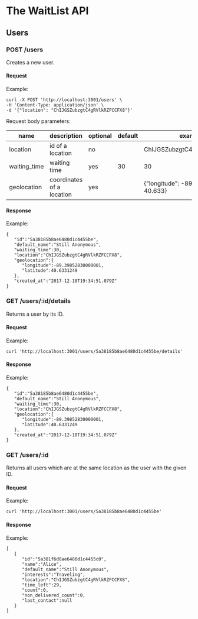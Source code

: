 
# The WaitList API

## Users

### POST /users

Creates a new user.

#### Request

Example:

    curl -X POST 'http://localhost:3001/users' \
    -H 'Content-Type: application/json' \
    -d '{"location": "ChIJGSZubzgtC4gRVlkRZFCCFX8"}'

Request body parameters:

|name|description|optional|default|example|
|---|---|---|---|---|
|location|id of a location|no||ChIJGSZubzgtC4gRVlkRZFCCFX8|
|waiting_time|waiting time|yes|30|30|
|geolocation|coordinates of a location|yes||{"longitude": -89.398, "latitude": 40.633}|

#### Response

Example:

    {
       "id":"5a38185b8ae6480d1c4455be",
       "default_name":"Still Anonymous",
       "waiting_time":30,
       "location":"ChIJGSZubzgtC4gRVlkRZFCCFX8",
       "geolocation":{
          "longitude":-89.39852830000001,
          "latitude":40.6331249
       },
       "created_at":"2017-12-18T19:34:51.079Z"
    }



### GET /users/:id/details

Returns a user by its ID.

#### Request

Example:

    curl 'http://localhost:3001/users/5a38185b8ae6480d1c4455be/details'

#### Response

Example:

    {
       "id":"5a38185b8ae6480d1c4455be",
       "default_name":"Still Anonymous",
       "waiting_time":30,
       "location":"ChIJGSZubzgtC4gRVlkRZFCCFX8",
       "geolocation":{
          "longitude":-89.39852830000001,
          "latitude":40.6331249
       },
       "created_at":"2017-12-18T19:34:51.079Z"
    }



### GET /users/:id

Returns all users which are at the same location as the user with the given ID.

#### Request

Example:

    curl 'http://localhost:3001/users/5a38185b8ae6480d1c4455be'

#### Response

Example:

    [
       {
          "id":"5a381f6d8ae6480d1c4455c0",
          "name":"Alice",
          "default_name":"Still Anonymous",
          "interests":"Traveling",
          "location":"ChIJGSZubzgtC4gRVlkRZFCCFX8",
          "time_left":29,
          "count":0,
          "non_delivered_count":0,
          "last_contact":null
       }
    ]

